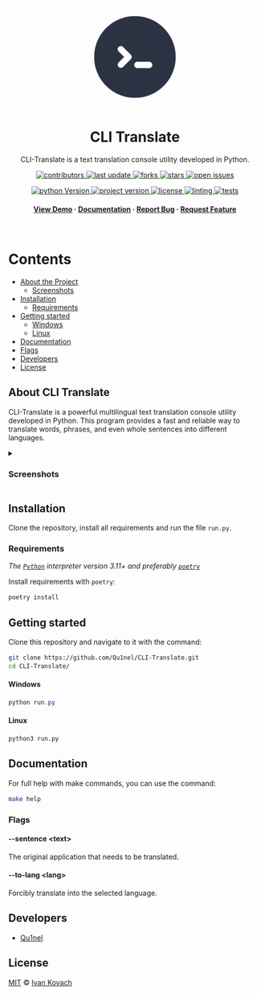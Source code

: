 <div align="center">
  <img src=".github/assets/logo.png" alt="logo" width="200px" height="auto" />
  <h1>CLI Translate</h1>

  <p>CLI-Translate is a text translation console utility developed in Python.</p>

<!-- Badges -->
<p>
  <a href="https://github.com/Qu1nel/CLI-Translate/graphs/contributors">
    <img src="https://img.shields.io/github/contributors/Qu1nel/CLI-Translate" alt="contributors" />
  </a>
  <a href="https://github.com/Qu1nel/CLI-Translate/commits/main">
    <img src="https://img.shields.io/github/last-commit/Qu1nel/CLI-Translate" alt="last update" />
  </a>
  <a href="https://github.com/Qu1nel/CLI-Translate/network/members">
    <img src="https://img.shields.io/github/forks/Qu1nel/CLI-Translate" alt="forks" />
  </a>
  <a href="https://github.com/Qu1nel/CLI-Translate/stargazers">
    <img src="https://img.shields.io/github/stars/Qu1nel/CLI-Translate" alt="stars" />
  </a>
  <a href="https://github.com/Qu1nel/CLI-Translate/issues/">
    <img src="https://img.shields.io/github/issues/Qu1nel/CLI-Translate" alt="open issues" />
  </a>
</p>

<p>
  <a href="https://www.python.org/downloads/release/python-3110/" >
    <img src="https://img.shields.io/badge/Python-3.11%2B-blueviolet" alt="python Version" />
  <a>
  <a href="https://github.com/Qu1nel/CLI-Translate/releases/">
    <img src="https://img.shields.io/github/v/release/Qu1nel/CLI-Translate" alt="project version" />
  <a>
  <a href="https://github.com/Qu1nel/CLI-Translate/blob/main/LICENSE">
    <img src="https://img.shields.io/github/license/Qu1nel/CLI-Translate?color=g" alt="license" />
  </a>
  <a href="">
    <img src="https://img.shields.io/github/actions/workflow/status/Qu1nel/CLI-Translate/python_lintings.yml?label=Linting" alt="linting" />
  </a>
  <a href="">
    <img src="https://img.shields.io/github/actions/workflow/status/Qu1nel/CLI-Translate/python_tests.yml?label=Tests" alt="tests" />
  </a>
</p>

<h4>
  <a href="#view-demo">View Demo</a>
  <span> · </span>
  <a href="#documentation">Documentation</a>
  <span> · </span>
  <a href="https://github.com/Qu1nel/CLI-Translate/issues/">Report Bug</a>
  <span> · </span>
  <a href="https://github.com/Qu1nel/CLI-Translate/issues/">Request Feature</a>
</h4>
</div>

<br />

<!-- Table of Contents -->

# Contents

- [About the Project](#about-cli-translate)
  - [Screenshots](#screenshots)
- [Installation](#installation)
  - [Requirements](#requirements)
- [Getting started](#getting-started)
  - [Windows](#windows)
  - [Linux](#linux)
- [Documentation](#documentation)
- [Flags](#flags)
- [Developers](#developers)
- [License](#license)

## About CLI Translate

CLI-Translate is a powerful multilingual text translation console utility developed in Python. This program provides a fast and reliable way to translate words, phrases, and even whole sentences into different languages.

<details>
  <summary><h3 id="screenshots">Screenshots</h3></summary>
  <div align="center">
    <img src=".github/assets/preview1.png" width=580px>
    <img src=".github/assets/preview2.png" width=580px>
  </div>
</details>

## Installation

Clone the repository, install all requirements and run the file `run.py`.

### Requirements

_The [`Python`](https://www.python.org/downloads/) interpreter version 3.11+ and preferably [`poetry`](https://python-poetry.org/)_

Install requirements with `poetry`:

```bash
poetry install
```

## Getting started

Clone this repository and navigate to it with the command:

```bash
git clone https://github.com/Qu1nel/CLI-Translate.git
cd CLI-Translate/
```

#### Windows

```powershell
python run.py
```

#### Linux

```bash
python3 run.py
```

## Documentation

For full help with make commands, you can use the command:

```bash
make help
```

### Flags

#### --sentence \<text\>

The original application that needs to be translated.

#### --to-lang \<lang\>

Forcibly translate into the selected language.

## Developers

- [Qu1nel](https://github.com/Qu1nel)

## License

[MIT](./LICENSE) © [Ivan Kovach](https://github.com/Qu1nel/)

